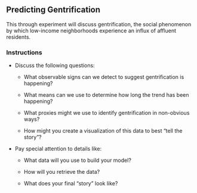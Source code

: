 ## Predicting Gentrification

This through experiment will discuss gentrification, the social phenomenon by which low-income neighborhoods experience an influx of affluent residents.

### Instructions

* Discuss the following questions:

  * What observable signs can we detect to suggest gentrification is happening?

  * What means can we use to determine how long the trend has been happening?

  * What proxies might we use to identify gentrification in non-obvious ways?

  * How might you create a visualization of this data to best “tell the story”?

* Pay special attention to details like:

  * What data will you use to build your model?

  * How will you retrieve the data?

  * What does your final “story” look like?
